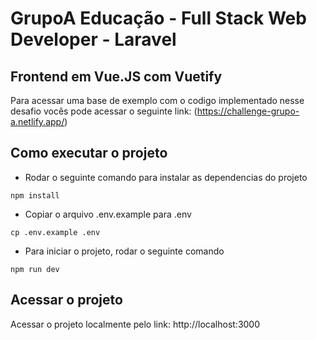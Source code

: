 # GrupoA Educação - Full Stack Web Developer - Laravel

## Frontend em Vue.JS com Vuetify

Para acessar uma base de exemplo com o codigo implementado
nesse desafio vocês pode acessar o seguinte link:
(https://challenge-grupo-a.netlify.app/)

## Como executar o projeto

- Rodar o seguinte comando para instalar as dependencias do projeto
```console
npm install
```

- Copiar o arquivo .env.example para .env
```console
cp .env.example .env
```

- Para iniciar o projeto, rodar o seguinte comando
```console
npm run dev
```

## Acessar o projeto

Acessar o projeto localmente pelo link: http://localhost:3000

